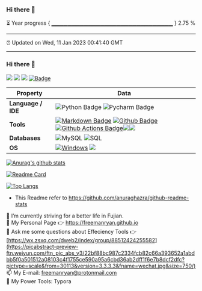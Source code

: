 ### Hi there 👋
⏳ Year progress { ▁▁▁▁▁▁▁▁▁▁▁▁▁▁▁▁▁▁▁▁▁▁▁▁▁▁▁▁▁▁ } 2.75 %

---
⏰ Updated on Wed, 11 Jan 2023 00:41:40 GMT

---

### Hi there 👋
![](https://img.shields.io/badge/%E5%86%99%E4%BD%9C%E5%B7%A5%E5%85%B7-Typora-brightgreen)
![](https://img.shields.io/badge/%E7%BC%96%E7%A8%8B%E8%AF%AD%E8%A8%80-Python-orange)
![](https://img.shields.io/badge/%E7%BC%96%E7%A8%8B%E5%B7%A5%E5%85%B7-Sublime-blue)
[![Badge](https://img.shields.io/badge/link-996.icu-%23FF4D5B.svg?style=flat-square)](https://996.icu/#/en_US)




| Property           | Data                                                         |
| ------------------ | ------------------------------------------------------------ |
| **Language / IDE** | ![Python Badge](https://img.shields.io/badge/-Python-3776AB?style=flat&logo=Python&logoColor=white) ![Pycharm Badge](https://img.shields.io/badge/-Pycharm-3776AB?style=flat&logo=Pycharm&logoColor=white) |
| **Tools**          | [![Markdown Badge](https://img.shields.io/badge/-Markdown-2088FF?style=flat&logo=Markdown&logoColor=white)](https://github.com/BEPb/BEPb) [![Github Badge](https://img.shields.io/badge/-Github%20-2088FF?style=flat&logo=Github&logoColor=white)](https://github.com/BEPb/BEPb) [![Github Actions Badge](https://img.shields.io/badge/-Git%20-2088FF?style=flat&logo=Git&logoColor=white)](https://github.com/BEPb/BEPb)![](https://img.shields.io/badge/%E5%86%99%E4%BD%9C%E5%B7%A5%E5%85%B7-Typora-brightgreen)![](https://img.shields.io/badge/%E7%BC%96%E7%A8%8B%E5%B7%A5%E5%85%B7-Sublime-blue) |
| **Databases**      | <img alt="MySQL" src="https://camo.githubusercontent.com/e863bc79abf7a53150665ce9eb1a93f4fb6183af46bc3fb345ee5562736eb23c/68747470733a2f2f696d672e736869656c64732e696f2f62616467652f4d7953514c2d2532333030662e7376673f6c6f676f3d6d7973716c266c6f676f436f6c6f723d7768697465" data-canonical-src="https://img.shields.io/badge/MySQL-%2300f.svg?logo=mysql&amp;logoColor=white" style="max-width: 100%;"> <img src="https://camo.githubusercontent.com/c44ec7dbcddd4dea22204197ce11e45bea3ef03ff97e45294bf66ea793527706/68747470733a2f2f696d672e736869656c64732e696f2f62616467652f2d53514c2d626c61636b3f7374796c653d666c61742d737175617265266c6f676f3d706f737467726573716c266c6f676f436f6c6f723d626c7565" alt="SQL" data-canonical-src="https://img.shields.io/badge/-SQL-black?style=flat-square&amp;logo=postgresql&amp;logoColor=blue" style="max-width: 100%;"> |
| **OS**             | <a target="_blank" rel="noopener noreferrer" href="https://camo.githubusercontent.com/b44114213a5a462903bd69611bb6846f1dc41fe6f3230bd37c67c3d4eb65f08c/68747470733a2f2f696d672e736869656c64732e696f2f62616467652f2d57696e646f77732d626c61636b3f7374796c653d666c61742d737175617265266c6f676f3d77696e646f7773266c6f676f436f6c6f723d626c7565"><img src="https://camo.githubusercontent.com/b44114213a5a462903bd69611bb6846f1dc41fe6f3230bd37c67c3d4eb65f08c/68747470733a2f2f696d672e736869656c64732e696f2f62616467652f2d57696e646f77732d626c61636b3f7374796c653d666c61742d737175617265266c6f676f3d77696e646f7773266c6f676f436f6c6f723d626c7565" alt="Windows" data-canonical-src="https://img.shields.io/badge/-Windows-black?style=flat-square&amp;logo=windows&amp;logoColor=blue" style="max-width: 100%;"></a> ![](https://img.shields.io/badge/Linux-CentOS%207-blue) |




[![Anurag's github stats](https://github-readme-stats.vercel.app/api?username=freemanRyan&show_icons=true&&show_icons=true&theme=transparent&bg_color=00000000)](https://github.com/anuraghazra/github-readme-stats)


[![Readme Card](https://github-readme-stats.vercel.app/api/pin/?username=freemanRyan&repo=freemanRyan.github.io)](https://github.com/freemanRyan/freemanryan.github.io)

[![Top Langs](https://github-readme-stats.vercel.app/api/top-langs/?username=freemanRyan)](https://github.com/anuraghazra/github-readme-stats)


-  This Readme refer to  https://github.com/anuraghazra/github-readme-stats

🔭 I’m currently striving for a better life in Fujian.  
🌱 My Personal Page 👉 https://freemanryan.github.io  
💬 Ask me some questions about Effeciency Tools 👉 [https://wx.zsxq.com/dweb2/index/group/88512424255582](https://picabstract-preview-ftn.weiyun.com/ftn_pic_abs_v3/22bf88bc987c2334fcb82c66a393652a1abdbb5f0a501512a08103c4f1755ce590a95a6cbd36ab2dff1f6e7b8dcf2dfc?pictype=scale&from=30113&version=3.3.3.3&fname=wechat.jpg&size=750/)  
📫 My E-mail: freemanryan@protonmail.com  
🔧 My Power Tools: Typora </br>
            

